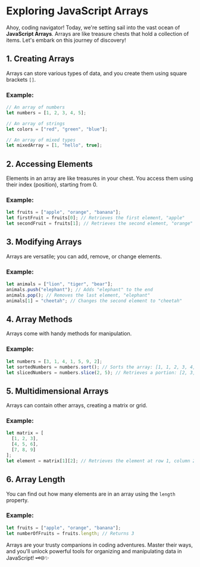 # Exploring JavaScript Arrays

Ahoy, coding navigator! Today, we're setting sail into the vast ocean of **JavaScript Arrays**. Arrays are like treasure chests that hold a collection of items. Let's embark on this journey of discovery!

## 1. **Creating Arrays**

Arrays can store various types of data, and you create them using square brackets `[]`.

### Example:

```javascript 
// An array of numbers
let numbers = [1, 2, 3, 4, 5];

// An array of strings
let colors = ["red", "green", "blue"];

// An array of mixed types
let mixedArray = [1, "hello", true];
```

## 2. **Accessing Elements**

Elements in an array are like treasures in your chest. You access them using their index (position), starting from 0.

### Example:

```javascript
let fruits = ["apple", "orange", "banana"];
let firstFruit = fruits[0]; // Retrieves the first element, "apple"
let secondFruit = fruits[1]; // Retrieves the second element, "orange"
```

## 3. **Modifying Arrays**

Arrays are versatile; you can add, remove, or change elements.

### Example:

```javascript
let animals = ["lion", "tiger", "bear"];
animals.push("elephant"); // Adds "elephant" to the end
animals.pop(); // Removes the last element, "elephant"
animals[1] = "cheetah"; // Changes the second element to "cheetah"
```
## 4. **Array Methods**

Arrays come with handy methods for manipulation.

### Example:

```javascript
let numbers = [3, 1, 4, 1, 5, 9, 2];
let sortedNumbers = numbers.sort(); // Sorts the array: [1, 1, 2, 3, 4, 5, 9]
let slicedNumbers = numbers.slice(2, 5); // Retrieves a portion: [2, 3, 4]
```

## 5. **Multidimensional Arrays**

Arrays can contain other arrays, creating a matrix or grid.

### Example:

```javascript
let matrix = [
  [1, 2, 3],
  [4, 5, 6],
  [7, 8, 9]
];
let element = matrix[1][2]; // Retrieves the element at row 1, column 2: 6
```

## 6. **Array Length**

You can find out how many elements are in an array using the `length` property.

### Example:

```javascript
let fruits = ["apple", "orange", "banana"];
let numberOfFruits = fruits.length; // Returns 3
```

Arrays are your trusty companions in coding adventures. Master their ways, and you'll unlock powerful tools for organizing and manipulating data in JavaScript! 🗝️🌐✨
